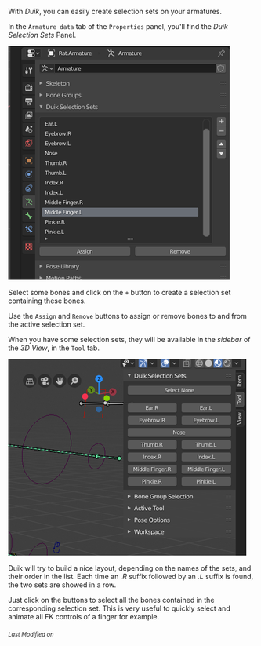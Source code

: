 With *Duik*, you can easily create selection sets on your armatures.

In the `Armature data` tab of the `Properties` panel, you'll find the *Duik Selection Sets* Panel.

![](img/selection-sets-config.png)

Select some bones and click on the `+` button to create a selection set containing these bones.

Use the `Assign` and `Remove` buttons to assign or remove bones to and from the active selection set.

When you have some selection sets, they will be available in the *sidebar* of the *3D View*, in the `Tool` tab.

![](img/selection-sets.png)

Duik will try to build a nice layout, depending on the names of the sets, and their order in the list. Each time an *.R* suffix followed by an *.L* suffix is found, the two sets are showed in a row.

Just click on the buttons to select all the bones contained in the corresponding selection set. This is very useful to quickly select and animate all FK controls of a finger for example.


<sub>*Last Modified on <script type="text/javascript"> document.write(document.lastModified) </script>*</sub>